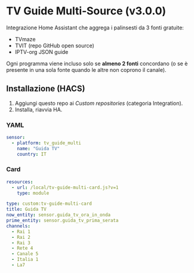 
# TV Guide Multi‑Source (v3.0.0)

Integrazione Home Assistant che aggrega i palinsesti da 3 fonti gratuite:
* TVmaze
* TVIT (repo GitHub open source)
* IPTV-org JSON guide

Ogni programma viene incluso solo se **almeno 2 fonti** concordano
(o se è presente in una sola fonte quando le altre non coprono il canale).

## Installazione (HACS)
1. Aggiungi questo repo ai *Custom repositories* (categoria Integration).
2. Installa, riavvia HA.

### YAML
```yaml
sensor:
  - platform: tv_guide_multi
    name: "Guida TV"
    country: IT
```

### Card
```yaml
resources:
  - url: /local/tv-guide-multi-card.js?v=1
    type: module
```

```yaml
type: custom:tv-guide-multi-card
title: Guida TV
now_entity: sensor.guida_tv_ora_in_onda
prime_entity: sensor.guida_tv_prima_serata
channels:
  - Rai 1
  - Rai 2
  - Rai 3
  - Rete 4
  - Canale 5
  - Italia 1
  - La7
```
